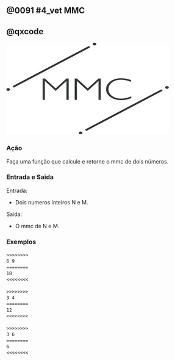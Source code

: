 ## @0091 #4_vet MMC
## @qxcode

![](capa.jpg)

### Ação

Faça uma função que calcule e retorne o mmc de dois números.  

### Entrada e Saida

Entrada:

*   Dois numeros inteiros N e M.

Saida:

*   O mmc de N e M.

### Exemplos

```
>>>>>>>>
6 9
========
18
<<<<<<<<

>>>>>>>>
3 4
========
12
<<<<<<<<

>>>>>>>>
3 6
========
6
<<<<<<<<
```
